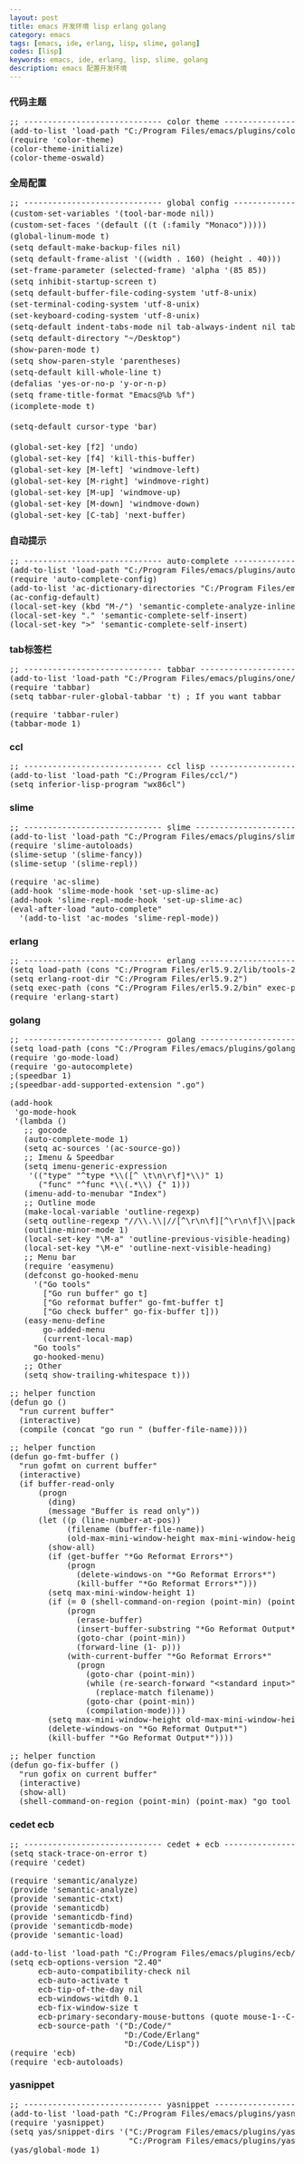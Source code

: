 ```yaml
---
layout: post
title: emacs 开发环境 lisp erlang golang
category: emacs
tags: [emacs, ide, erlang, lisp, slime, golang]
codes: [lisp]
keywords: emacs, ide, erlang, lisp, slime, golang
description: emacs 配置开发环境
---
```


### 代码主题

<pre class="prettyprint linenums lang-lisp">
;; ----------------------------- color theme ----------------------------- ;;
(add-to-list 'load-path "C:/Program Files/emacs/plugins/color theme/")
(require 'color-theme)
(color-theme-initialize)
(color-theme-oswald)
</pre>

### 全局配置

<pre class="prettyprint linenums lang-lisp">
;; ----------------------------- global config ----------------------------- ;;
(custom-set-variables '(tool-bar-mode nil))                             ;; -*- 删除工具栏 -*-
(custom-set-faces '(default ((t (:family "Monaco")))))                  ;; -*- 设置字体 -*-
(global-linum-mode t)                                                   ;; -*- 显示行号 -*-
(setq default-make-backup-files nil)                                    ;; -*- 不自动备份 -*-
(setq default-frame-alist '((width . 160) (height . 40)))               ;; -*- 设置窗体大小 -*-
(set-frame-parameter (selected-frame) 'alpha '(85 85))                  ;; -*- 设置透明度 -*-
(setq inhibit-startup-screen t)                                         ;; -*- 启动界面 -*-
(setq default-buffer-file-coding-system 'utf-8-unix)                    ;; -*- 设置文件编码 -*-
(set-terminal-coding-system 'utf-8-unix)                                ;; -*- 设置终端编码 -*-
(set-keyboard-coding-system 'utf-8-unix)                                ;; -*- 设置输入编码 -*-
(setq-default indent-tabs-mode nil tab-always-indent nil tab-width 4)   ;; -*- 使用空格代替缩进 -*-
(setq default-directory "~/Desktop")                                    ;; -*- 默认路径 -*-
(show-paren-mode t)                                                     ;; -*- 显示括号匹配, 而不是匹配后短暂的跳到另一个括号 -*-
(setq show-paren-style 'parentheses)                                    ;; -*- 显示括号匹配样式 -*-
(setq-default kill-whole-line t)                                        ;; -*- 使用 C-k 删除整行 -*-
(defalias 'yes-or-no-p 'y-or-n-p)                                       ;; -*- 不要问 yes-or-no，只问 y-or-n -*-
(setq frame-title-format "Emacs@%b %f")                                 ;; -*- 设置 emacs 的标题 -*-
(icomplete-mode t)                                                      ;; -*- 在minibuffer里启用自动补全函数和变量 -*-

(setq-default cursor-type 'bar)                                         ;; -*- 光标为竖线 -*-

(global-set-key [f2] 'undo)                                             ;; -*- 撤销 -*-
(global-set-key [f4] 'kill-this-buffer)                                 ;; -*- 关闭当前buffer -*-
(global-set-key [M-left] 'windmove-left)                                ;; -*- 移动到左边的buffer -*-
(global-set-key [M-right] 'windmove-right)                              ;; -*- 移动到右边的buffer -*-
(global-set-key [M-up] 'windmove-up)                                    ;; -*- 移动到上边的buffer -*-
(global-set-key [M-down] 'windmove-down)                                ;; -*- 移动到下边的buffer -*-
(global-set-key [C-tab] 'next-buffer)                                   ;; -*- 切换buffer -*-
</pre>

### 自动提示

<pre class="prettyprint linenums lang-lisp">
;; ----------------------------- auto-complete ----------------------------- ;;
(add-to-list 'load-path "C:/Program Files/emacs/plugins/auto-complete/")
(require 'auto-complete-config)
(add-to-list 'ac-dictionary-directories "C:/Program Files/emacs/plugins/auto-complete/ac-dict")
(ac-config-default)
(local-set-key (kbd "M-/") 'semantic-complete-analyze-inline)
(local-set-key "." 'semantic-complete-self-insert)
(local-set-key ">" 'semantic-complete-self-insert)
</pre>

### tab标签栏

<pre class="prettyprint linenums lang-lisp">
;; ----------------------------- tabbar ----------------------------- ;;
(add-to-list 'load-path "C:/Program Files/emacs/plugins/one/")
(require 'tabbar)
(setq tabbar-ruler-global-tabbar 't) ; If you want tabbar 

(require 'tabbar-ruler)
(tabbar-mode 1)
</pre>

### ccl

<pre class="prettyprint linenums lang-lisp">
;; ----------------------------- ccl lisp ----------------------------- ;;
(add-to-list 'load-path "C:/Program Files/ccl/")
(setq inferior-lisp-program "wx86cl")
</pre>

### slime

<pre class="prettyprint linenums lang-lisp">
;; ----------------------------- slime ----------------------------- ;;
(add-to-list 'load-path "C:/Program Files/emacs/plugins/slime/")
(require 'slime-autoloads)
(slime-setup '(slime-fancy))
(slime-setup '(slime-repl))

(require 'ac-slime)
(add-hook 'slime-mode-hook 'set-up-slime-ac)
(add-hook 'slime-repl-mode-hook 'set-up-slime-ac)
(eval-after-load "auto-complete"
  '(add-to-list 'ac-modes 'slime-repl-mode))
</pre>

### erlang

<pre class="prettyprint linenums lang-lisp">
;; ----------------------------- erlang ----------------------------- ;;
(setq load-path (cons "C:/Program Files/erl5.9.2/lib/tools-2.6.8/emacs" load-path))
(setq erlang-root-dir "C:/Program Files/erl5.9.2")
(setq exec-path (cons "C:/Program Files/erl5.9.2/bin" exec-path))
(require 'erlang-start)
</pre>

### golang

<pre class="prettyprint linenums lang-lisp">
;; ----------------------------- golang ----------------------------- ;;
(setq load-path (cons "C:/Program Files/emacs/plugins/golang" load-path))
(require 'go-mode-load)
(require 'go-autocomplete)
;(speedbar 1)
;(speedbar-add-supported-extension ".go")

(add-hook
 'go-mode-hook
 '(lambda ()
   ;; gocode
   (auto-complete-mode 1)
   (setq ac-sources '(ac-source-go))
   ;; Imenu &amp; Speedbar
   (setq imenu-generic-expression
    '(("type" "^type *\\([^ \t\n\r\f]*\\)" 1)
      ("func" "^func *\\(.*\\) {" 1)))
   (imenu-add-to-menubar "Index")
   ;; Outline mode
   (make-local-variable 'outline-regexp)
   (setq outline-regexp "//\\.\\|//[^\r\n\f][^\r\n\f]\\|pack\\|func\\|impo\\|cons\\|var.\\|type\\|\t\t*....")
   (outline-minor-mode 1)
   (local-set-key "\M-a" 'outline-previous-visible-heading)
   (local-set-key "\M-e" 'outline-next-visible-heading)
   ;; Menu bar
   (require 'easymenu)
   (defconst go-hooked-menu
     '("Go tools"
       ["Go run buffer" go t]
       ["Go reformat buffer" go-fmt-buffer t]
       ["Go check buffer" go-fix-buffer t]))
   (easy-menu-define
       go-added-menu
       (current-local-map)
     "Go tools"
     go-hooked-menu)
   ;; Other
   (setq show-trailing-whitespace t)))

;; helper function
(defun go () 
  "run current buffer"
  (interactive)
  (compile (concat "go run " (buffer-file-name))))

;; helper function
(defun go-fmt-buffer ()
  "run gofmt on current buffer"
  (interactive)
  (if buffer-read-only
      (progn
        (ding)
        (message "Buffer is read only"))
      (let ((p (line-number-at-pos))
            (filename (buffer-file-name))
            (old-max-mini-window-height max-mini-window-height))
        (show-all)
        (if (get-buffer "*Go Reformat Errors*")
            (progn
              (delete-windows-on "*Go Reformat Errors*")
              (kill-buffer "*Go Reformat Errors*")))
        (setq max-mini-window-height 1)
        (if (= 0 (shell-command-on-region (point-min) (point-max) "gofmt" "*Go Reformat Output*" nil "*Go Reformat Errors*" t))
            (progn
              (erase-buffer)
              (insert-buffer-substring "*Go Reformat Output*")
              (goto-char (point-min))
              (forward-line (1- p)))
            (with-current-buffer "*Go Reformat Errors*"
              (progn
                (goto-char (point-min))
                (while (re-search-forward "&lt;standard input&gt;" nil t)
                  (replace-match filename))
                (goto-char (point-min))
                (compilation-mode))))
        (setq max-mini-window-height old-max-mini-window-height)
        (delete-windows-on "*Go Reformat Output*")
        (kill-buffer "*Go Reformat Output*"))))

;; helper function
(defun go-fix-buffer ()
  "run gofix on current buffer"
  (interactive)
  (show-all)
  (shell-command-on-region (point-min) (point-max) "go tool fix -diff"))
</pre>

### cedet ecb

<pre class="prettyprint linenums lang-lisp">
;; ----------------------------- cedet + ecb ----------------------------- ;;
(setq stack-trace-on-error t)
(require 'cedet)

(require 'semantic/analyze)
(provide 'semantic-analyze)
(provide 'semantic-ctxt)
(provide 'semanticdb)
(provide 'semanticdb-find)
(provide 'semanticdb-mode)
(provide 'semantic-load)

(add-to-list 'load-path "C:/Program Files/emacs/plugins/ecb/")
(setq ecb-options-version "2.40"
      ecb-auto-compatibility-check nil
      ecb-auto-activate t
      ecb-tip-of-the-day nil
      ecb-windows-witdh 0.1
      ecb-fix-window-size t
      ecb-primary-secondary-mouse-buttons (quote mouse-1--C-mouse-1)
      ecb-source-path '("D:/Code/"
                        "D:/Code/Erlang"
                        "D:/Code/Lisp"))
(require 'ecb)
(require 'ecb-autoloads)
</pre>

### yasnippet

<pre class="prettyprint linenums lang-lisp">
;; ----------------------------- yasnippet ----------------------------- ;;
(add-to-list 'load-path "C:/Program Files/emacs/plugins/yasnippet/")
(require 'yasnippet)
(setq yas/snippet-dirs '("C:/Program Files/emacs/plugins/yasnippet/snippets"
                         "C:/Program Files/emacs/plugins/yasnippet/extras/imported"))
(yas/global-mode 1)
</pre>